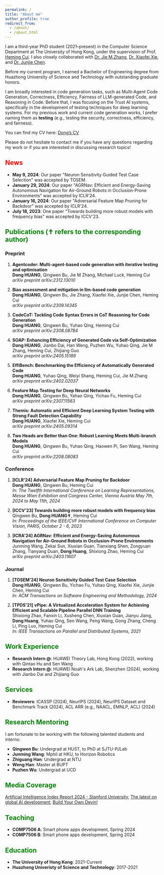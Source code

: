 ```yaml
---
permalink: /
title: "About me"
author_profile: true
redirect_from: 
  - /about/
  - /about.html
---
```



I am a third-year PhD student (2021–present) in the Computer Science Department at The University of Hong Kong, under the supervision of Prof. [Heming Cui](https://i.cs.hku.hk/~heming/). I also closely collaborated with [Dr. Jie M.Zhang](https://sites.google.com/view/jie-zhang), [Dr. Xiaofei Xie](https://xiaofeixie.bitbucket.io/), and [Dr. Junjie Chen](https://tjusail.github.io/people/chenjunjie/).

Before my current program, I earned a Bachelor of Engineering degree from Huazhong University of Science and Technology with outstanding graduate honors.

I am broadly interested in code generation tasks, such as Multi-Agent Code Generation, Correctness,  Efficiency, Fairness of LLM-generated Code, and Reasoning in Code. Before that, I was focusing on the Trust AI systems, specifically in the development of testing techniques for deep learning systems. For my previous work and current code generation works, I prefer naming them as **testing** (e.g., testing the security, correctness, efficiency, and fairness).

 <!-- During my PhD study, I have dedicated myself to constructing deep learning testing frameworks and evaluating the fairness and efficiency of existing code generation models. My work has been published in several conferences and journals, including the ICLR, ICCV, ICRA, TOSEM, and TPDS, where I have served as the first author or corresponding author on three papers. -->

You can find my CV here: [Dong’s CV](../Dong%20HUANG.pdf)

Please do not hesitate to contact me if you have any questions regarding my work or if you are interested in discussing research topics!

<h2 style="color: red;">News</h2>

<ul>
  <li><strong>May 9, 2024</strong>: Our paper "Neuron Sensitivity Guided Test Case Selection" was accepted by TOSEM.</li>
  <li><strong>January 29, 2024</strong>: Our paper "AGRNav: Efficient and Energy-Saving Autonomous Navigation for Air-Ground Robots in Occlusion-Prone Environments" was accepted by ICLR'24.</li>
  <li><strong>January 16, 2024</strong>: Our paper "Adversarial Feature Map Pruning for Backdoor" was accepted by ICLR'24.</li>
  <li><strong>July 18, 2023</strong>: One paper "Towards building more robust models with frequency bias" was accepted by ICCV'23.</li>
</ul>

<h2 style="color: green;">Publications (✝ refers to the corresponding author)</h2>

### Preprint

1. **Agentcoder: Multi-agent-based code generation with iterative testing and optimisation**  
   **Dong HUANG**, Qingwen Bu, Jie M Zhang, Michael Luck, Heming Cui  
   *arXiv preprint arXiv:2312.13010*  

2. **Bias assessment and mitigation in llm-based code generation**  
   **Dong HUANG**, Qingwen Bu, Jie Zhang, Xiaofei Xie, Junjie Chen, Heming Cui  
   *arXiv preprint arXiv:2309.14345*  

3. **CodeCoT: Tackling Code Syntax Errors in CoT Reasoning for Code Generation**  
   **Dong HUANG**, Qingwen Bu, Yuhao Qing, Heming Cui  
   *arXiv preprint arXiv:2308.08784*  

4. **SOAP: Enhancing Efficiency of Generated Code via Self-Optimization**  
   **Dong HUANG**, Jianbo Dai, Han Weng, Puzhen Wu, Yuhao Qing, Jie M Zhang, Heming Cui, Zhijiang Guo  
   *arXiv preprint arXiv:2405.15189*  

5. **EffiBench: Benchmarking the Efficiency of Automatically Generated Code**  
   **Dong HUANG**, Yuhao Qing, Weiyi Shang, Heming Cui, Jie M.Zhang  
   *arXiv preprint arXiv:2402.02037*  

6. **Feature Map Testing for Deep Neural Networks**  
   **Dong HUANG**, Qingwen Bu, Yahao Qing, Yichao Fu, Heming Cui  
   *arXiv preprint arXiv:2307.11563*  

7. **Themis: Automatic and Efficient Deep Learning System Testing with Strong Fault Detection Capability**  
   **Dong HUANG**, Xiaofei Xie, Heming Cui  
   *arXiv preprint arXiv:2405.09314*  

8. **Two Heads are Better than One: Robust Learning Meets Multi-branch Models**  
   **Dong HUANG**, Qingwen Bu, Yuhao Qing, Haowen Pi, Sen Wang, Heming Cui  
   *arXiv preprint arXiv:2208.08083*  

### Conference

1. **[ICLR'24] Adversarial Feature Map Pruning for Backdoor**  
   **Dong HUANG**, Qingwen Bu, Heming Cui  
   *In: The Twelfth International Conference on Learning Representations, Messe Wien Exhibition and Congress Center, Vienna Austria May 7th, 2024 to May 11th, 2024*  

2. **[ICCV'23] Towards building more robust models with frequency bias**  
   Qingwen Bu, **Dong HUANG✝**, Heming Cui  
   *In: Proceedings of the IEEE/CVF International Conference on Computer Vision, PARIS, October 2 - 6, 2023*  

3. **[ICRA'24] AGRNav: Efficient and Energy-Saving Autonomous Navigation for Air-Ground Robots in Occlusion-Prone Environments**
   Junming Wang, Zekai Sun, Xiuxian Guan, Tianxiang Shen, Zongyuan Zhang, Tianyang Duan, **Dong Huang**, Shixiong Zhao, Heming Cui  
   *arXiv preprint arXiv:2403.11607*


### Journal

1. **[TOSEM'24] Neuron Sensitivity Guided Test Case Selection**  
   **Dong HUANG**, Qingwen Bu, Yichao Fu, Yuhao Qing, Xiaofei Xie, Junjie Chen, Heming Cui  
   *In: ACM Transactions on Software Engineering and Methodology, 2024*  

2. **[TPDS'21] vPipe: A Virtualized Acceleration System for Achieving Efficient and Scalable Pipeline Parallel DNN Training**  
   Shixiong Zhao, Fanxin Li, Xusheng Chen, Xiuxian Guan, Jianyu Jiang, **Dong Huang**, Yuhao Qing, Sen Wang, Peng Wang, Gong Zhang, Cheng Li, Ping Luo, Heming Cui  
   *In: IEEE Transactions on Parallel and Distributed Systems, 2021*  




<h2 style="color: green;">Work Experience</h2>

<ul>

  <li><strong>Research Intern @</strong>: HUAWEI Theory Lab, Hong Kong (2022), working with Qintao Hu and Sen Wang</li>  
  <li><strong>Research Intern @</strong>: HUAWEI Noah's Ark Lab, Shenzhen (2024), working with Jianbo Dai and Zhijiang Guo</li>  

</ul>

<h2 style="color: green;">Services</h2>

<ul>

  <li><strong>Reviewers</strong>: ICASSP (2024), NeurIPS (2024), NeurIPS Dataset and Benchmark Track (2024), ACL ARR (e.g., NAACL, EMNLP, ACL) (2024)</li>

</ul>


<h2 style="color: green;">Research Mentoring</h2>

I am fortunate to be working with the following talented students and interns:

<ul>

  <li><strong>Qingwen Bu</strong>: Undergrad at HUST, to PhD at SJTU-PJLab</li>
  <li><strong>Junming Wang</strong>: Mphil at HKU, to Horizon Robotics</li>
  <li><strong>Zhiguang Han</strong>: Undergrad at NTU</li>
  <li><strong>Weng Han</strong>: Master at BUPT</li>
  <li><strong>Puzhen Wu</strong>: Undergrad at UCD</li>
</ul>



<h2 style="color: green;">Media Coverage</h2>

[Artificial Intelligence Index Report 2024 - Stanford University](https://aiindex.stanford.edu/wp-content/uploads/2024/04/HAI_2024_AI-Index-Report.pdf), [The latest on global AI development](https://www.lexology.com/library/detail.aspx?g=b4944624-e43c-4bfc-9986-2be1af5e9595), [Build Your Own Devin!](https://medium.com/@rohanbalkondekar/build-your-own-devin-8d8794266315)  

<h2 style="color: green;">Teaching</h2>

<ul>
  <li><strong>COMP7506 A</strong>: Smart phone apps development, Spring 2024</li>
  <li><strong>COMP7506 B</strong>: Smart phone apps development, Spring 2024</li>
</ul>

<h2 style="color: green;">Education</h2>

<ul>
  <li><strong>The University of Hong Kong</strong>: 2021-Current</li>
  <li><strong>Huazhong Univeristy of Science and Technology</strong>: 2017-2021</li>
</ul>